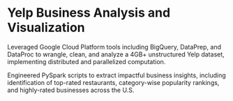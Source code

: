 # Yelp Business Analysis and Visualization 

Leveraged Google Cloud Platform tools including BigQuery, DataPrep, and DataProc to wrangle, clean, and analyze a 4GB+ unstructured Yelp dataset, implementing distributed and parallelized computation.

Engineered PySpark scripts to extract impactful business insights, including identification of top-rated restaurants, category-wise popularity rankings, and highly-rated businesses across the U.S.
